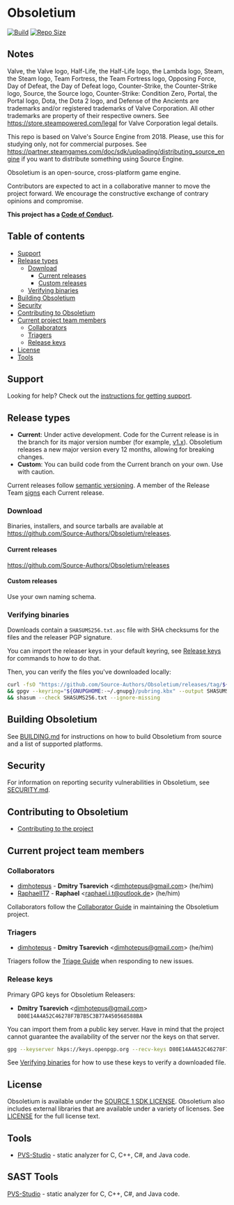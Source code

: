 # Obsoletium

[![Build](https://github.com/Source-Authors/Obsoletium/actions/workflows/build.yml/badge.svg)](https://github.com/Source-Authors/Obsoletium/actions/workflows/build.yml)
[![Repo Size](https://img.shields.io/github/repo-size/Source-Authors/Obsoletium.svg)](https://github.com/Source-Authors/Obsoletium)

## Notes

Valve, the Valve logo, Half-Life, the Half-Life logo, the Lambda logo, Steam, the Steam logo, Team Fortress, the Team Fortress logo, Opposing Force, Day of Defeat, the Day of Defeat logo, Counter-Strike, the Counter-Strike logo, Source, the Source logo, Counter-Strike: Condition Zero, Portal, the Portal logo, Dota, the Dota 2 logo, and Defense of the Ancients are trademarks and/or registered trademarks of Valve Corporation. All other trademarks are property of their respective owners. See https://store.steampowered.com/legal for Valve Corporation legal details.

This repo is based on Valve's Source Engine from 2018. Please, use this for studying only, not for commercial purposes.
See https://partner.steamgames.com/doc/sdk/uploading/distributing_source_engine if you want to distribute something using Source Engine.

Obsoletium is an open-source, cross-platform game engine.

Contributors are expected to act in a collaborative manner to move
the project forward. We encourage the constructive exchange of contrary
opinions and compromise.

**This project has a [Code of Conduct][].**

## Table of contents

* [Support](#support)
* [Release types](#release-types)
  * [Download](#download)
    * [Current releases](#current-releases)
    * [Custom releases](#custom-releases)
  * [Verifying binaries](#verifying-binaries)
* [Building Obsoletium](#building-obsoletium)
* [Security](#security)
* [Contributing to Obsoletium](#contributing-to-obsoletium)
* [Current project team members](#current-project-team-members)
  * [Collaborators](#collaborators)
  * [Triagers](#triagers)
  * [Release keys](#release-keys)
* [License](#license)
* [Tools](#tools)

## Support

Looking for help? Check out the
[instructions for getting support](/docs/contributing/SUPPORT.md).

## Release types

* **Current**: Under active development. Code for the Current release is in the
  branch for its major version number (for example,
  [v1.x](https://github.com/Source-Authors/Obsoletium/tree/v1.x)). Obsoletium releases a new
  major version every 12 months, allowing for breaking changes.
* **Custom**: You can build code from the Current branch on your own. Use with caution.

Current releases follow [semantic versioning](https://semver.org). A
member of the Release Team [signs](#release-keys) each Current release.

### Download

Binaries, installers, and source tarballs are available at
<https://github.com/Source-Authors/Obsoletium/releases>.

#### Current releases

<https://github.com/Source-Authors/Obsoletium/releases>

#### Custom releases

Use your own naming schema.

### Verifying binaries

Downloads contain a `SHASUMS256.txt.asc` file with SHA checksums for the
files and the releaser PGP signature.

You can import the releaser keys in your default keyring, see
[Release keys](#release-keys) for commands to how to do that.

Then, you can verify the files you've downloaded locally:

```bash
curl -fsO "https://github.com/Source-Authors/Obsoletium/releases/tag/${VERSION}/SHASUMS256.txt.asc" \
&& gpgv --keyring="${GNUPGHOME:-~/.gnupg}/pubring.kbx" --output SHASUMS256.txt < SHASUMS256.txt.asc \
&& shasum --check SHASUMS256.txt --ignore-missing
```

## Building Obsoletium

See [BUILDING.md](./BUILDING.md) for instructions on how to build Obsoletium from
source and a list of supported platforms.

## Security

For information on reporting security vulnerabilities in Obsoletium, see
[SECURITY.md](./SECURITY.md).

## Contributing to Obsoletium

* [Contributing to the project][]

## Current project team members

### Collaborators

* [dimhotepus](https://github.com/dimhotepus) -
  **Dmitry Tsarevich** <<dimhotepus@gmail.com>> (he/him)
* [RaphaelIT7](https://github.com/RaphaelIT7) -
  **Raphael** <<raphael.i.t@outlook.de>> (he/him)

Collaborators follow the [Collaborator Guide](./docs/contributing/COLLABORATOR_GUIDE.md) in
maintaining the Obsoletium project.

### Triagers

* [dimhotepus](https://github.com/dimhotepus) -
  **Dmitry Tsarevich** <<dimhotepus@gmail.com>> (he/him)

Triagers follow the [Triage Guide](./docs/contributing/ISSUES.md#triaging-a-bug-report) when
responding to new issues.

### Release keys

Primary GPG keys for Obsoletium Releasers:

* **Dmitry Tsarevich** <<dimhotepus@gmail.com>>
  `D80E14A4A52C46278F7B7B5C3B77A450568588BA`

You can import them from a public key server. Have in mind that
the project cannot guarantee the availability of the server nor the keys on
that server.

```bash
gpg --keyserver hkps://keys.openpgp.org --recv-keys D80E14A4A52C46278F7B7B5C3B77A450568588BA # Dmitry Tsarevich
```

See [Verifying binaries](#verifying-binaries) for how to use these keys to
verify a downloaded file.

## License

Obsoletium is available under the
[SOURCE 1 SDK LICENSE](https://github.com/ValveSoftware/source-sdk-2013/blob/master/LICENSE).  Obsoletium also includes
external libraries that are available under a variety of licenses.  See
[LICENSE](https://github.com/Source-Authors/Obsoletium/blob/master/LICENSE) for the full
license text.

## Tools

* [PVS-Studio](https://pvs-studio.com/en/pvs-studio/?utm_source=website&utm_medium=github&utm_campaign=open_source) - static analyzer for C, C++, C#, and Java code.

## SAST Tools

[PVS-Studio](https://pvs-studio.com/en/pvs-studio/?utm_source=website&utm_medium=github&utm_campaign=open_source) - static analyzer for C, C++, C#, and Java code.

[Code of Conduct]: https://github.com/Source-Authors/Obsoletium/blob/HEAD/docs/contributing/CODE_OF_CONDUCT.md
[Contributing to the project]: ./CONTRIBUTING.md
